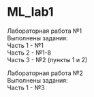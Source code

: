 # ML_lab1
Лабораторная работа №1 <br />
Выполнены задания:  <br />
Часть 1 - №1 <br />
Часть 2 - №1-8 <br />
Часть 3 - №2 (пункты 1 и 2)

Лабораторная работа №2 <br />
Выполнены задания:  <br />
Часть 1 - №3 <br />
